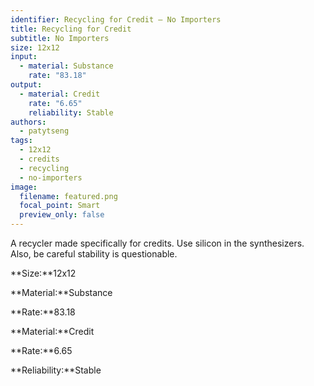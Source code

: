 ```yaml
---
identifier: Recycling for Credit – No Importers
title: Recycling for Credit
subtitle: No Importers
size: 12x12
input:
  - material: Substance
    rate: "83.18"
output:
  - material: Credit
    rate: "6.65"
    reliability: Stable
authors:
  - patytseng
tags:
  - 12x12
  - credits
  - recycling
  - no-importers
image:
  filename: featured.png
  focal_point: Smart
  preview_only: false
---
```

A recycler made specifically for credits. Use silicon in the synthesizers. Also, be careful stability is questionable.

**Size:**12x12

**Material:**Substance

**Rate:**83.18

**Material:**Credit

**Rate:**6.65

**Reliability:**Stable